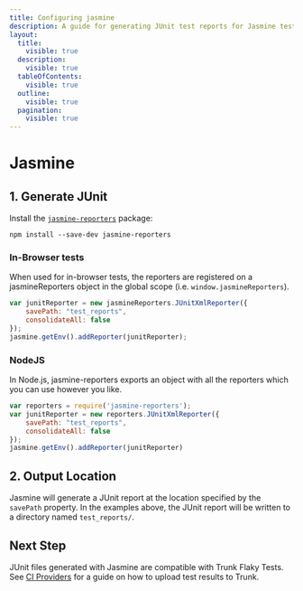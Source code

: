```yaml
---
title: Configuring jasmine
description: A guide for generating JUnit test reports for Jasmine tests
layout:
  title:
    visible: true
  description:
    visible: true
  tableOfContents:
    visible: true
  outline:
    visible: true
  pagination:
    visible: true
---
```


# Jasmine

## 1. Generate JUnit

Install the [`jasmine-reporters`](https://www.npmjs.com/package/jasmine-reporters) package:

```shell
npm install --save-dev jasmine-reporters
```

### In-Browser tests

When used for in-browser tests, the reporters are registered on a jasmineReporters object in the global scope (i.e. `window.jasmineReporters`).

```javascript
var junitReporter = new jasmineReporters.JUnitXmlReporter({
    savePath: "test_reports",
    consolidateAll: false
});
jasmine.getEnv().addReporter(junitReporter);
```

### NodeJS

In Node.js, jasmine-reporters exports an object with all the reporters which you can use however you like.

```javascript
var reporters = require('jasmine-reporters');
var junitReporter = new reporters.JUnitXmlReporter({
    savePath: "test_reports",
    consolidateAll: false
});
jasmine.getEnv().addReporter(junitReporter)

```

## 2. Output Location

Jasmine will generate a JUnit report at the location specified by the `savePath` property. In the examples above, the JUnit report will be written to a directory named `test_reports/`.

## Next Step

JUnit files generated with Jasmine are compatible with Trunk Flaky Tests. See [CI Providers](../ci-providers/) for a guide on how to upload test results to Trunk.
